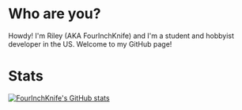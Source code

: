 # Who are you?

Howdy! I'm Riley (AKA FourInchKnife) and I'm a student and hobbyist developer in the US. Welcome to my GitHub page!

# Stats

[![FourInchKnife's GitHub stats](https://github-readme-stats.vercel.app/api?username=FourInchKnife&theme=tokyonight&show_icons=true)](https://github.com/anuraghazra/github-readme-stats)
